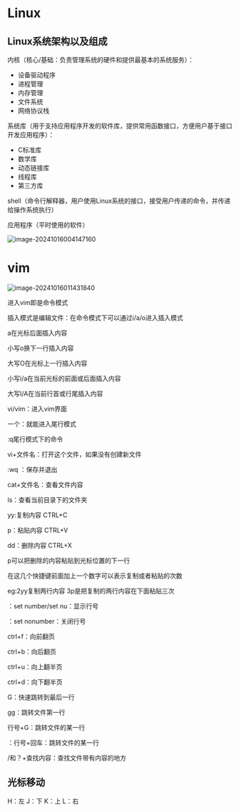 # Linux

## Linux系统架构以及组成

内核（核心/基础：负责管理系统的硬件和提供最基本的系统服务）：

- 设备驱动程序
- 进程管理
- 内存管理
- 文件系统
- 网络协议栈

系统库（用于支持应用程序开发的软件库，提供常用函数接口，方便用户基于接口开发应用程序）：

- C标准库
- 数学库
- 动态链接库
- 线程库
- 第三方库

shell（命令行解释器，用户使用Linux系统的接口，接受用户传递的命令，并传递给操作系统执行）

应用程序（平时使用的软件）





![image-20241016004147160](C:\Users\64373\AppData\Roaming\Typora\typora-user-images\image-20241016004147160.png)



# vim

![image-20241016011431840](C:\Users\64373\AppData\Roaming\Typora\typora-user-images\image-20241016011431840.png)

进入vim即是命令模式

插入模式是编辑文件：在命令模式下可以通过i/a/o进入插入模式

a在光标后面插入内容

小写o换下一行插入内容

大写O在光标上一行插入内容

小写i/a在当前光标的前面或后面插入内容

大写I/A在当前行首或行尾插入内容



vi/vim：进入vim界面

一个：就能进入尾行模式

:q尾行模式下的命令

vi+文件名：打开这个文件，如果没有创建新文件

:wq ：保存并退出

cat+文件名：查看文件内容

ls：查看当前目录下的文件夹

yy:复制内容   	CTRL+C

p：粘贴内容	  CTRL+V

dd：删除内容	CTRL+X

p可以把删除的内容粘贴到光标位置的下一行

在这几个快捷键前面加上一个数字可以表示复制或者粘贴的次数

eg:2yy复制两行内容 3p是把复制的两行内容在下面粘贴三次

：set number/set nu：显示行号

：set nonumber：关闭行号

ctrl+f：向前翻页

ctrl+b：向后翻页

ctrl+u：向上翻半页

ctrl+d：向下翻半页

G：快速跳转到最后一行

gg：跳转文件第一行

行号+G：跳转文件的某一行

：行号+回车：跳转文件的某一行

/和？+查找内容：查找文件带有内容的地方

## 光标移动

H：左   J：下   K：上    L：右



